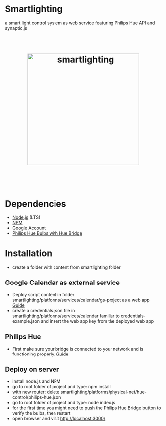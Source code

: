 # Smartlighting
a smart light control system as web service featuring Philips Hue API and synaptic.js

<h1 align="center">
	<br>
	<img width="360" src="https://rawgit.com/ansteh/smartlighting/master/images/readme.JPG" alt="smartlighting">
	<br>
	<br>
	<br>
</h1>

# Dependencies
- [Node.js](https://nodejs.org/en/) (LTS)
- [NPM](https://docs.npmjs.com/cli/install)
- Google Account
- [Philips Hue Bulbs with Hue Bridge](http://www2.meethue.com/de-de/productdetail/philips-hue-white-sk-a19)

# Installation
- create a folder with content from smartlighting folder

## Google Calendar as external service
- Deploy script content in folder smartlighting/platforms/services/calendar/gs-project as a web app [Guide](https://developers.google.com/apps-script/guides/web#deploying_a_script_as_a_web_app)
- create a credentials.json file in smartlighting/platforms/services/calendar familiar to credentials-example.json and insert the web app key from the deployed web app

## Philips Hue
- First make sure your bridge is connected to your network and is functioning properly. [Guide](http://www.developers.meethue.com/documentation/getting-started)

## Deploy on server
- install node.js and NPM
- go to root folder of project and type: npm install
- with new router: delete smartlighting/platforms/physical-net/hue-control/philips-hue.json
- go to root folder of project and type: node index.js
- for the first time you might need to push the Philips Hue Bridge button to verify the bulbs, then restart
- open browser and visit [http://localhost:3000/](http://localhost:3000/)
